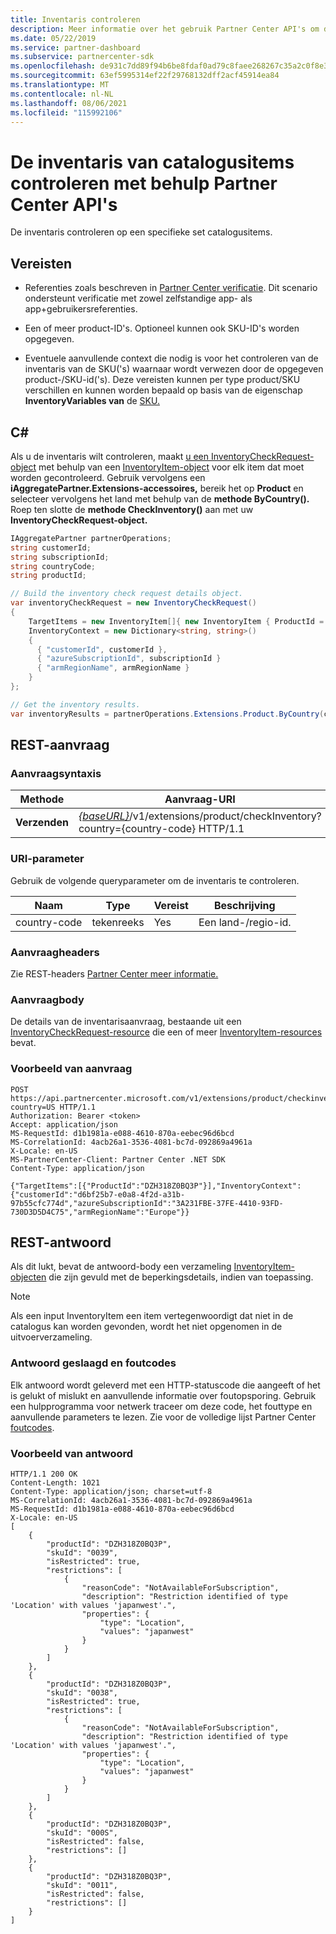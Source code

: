 ```yaml
---
title: Inventaris controleren
description: Meer informatie over het gebruik Partner Center API's om de inventaris voor een specifieke set catalogusitems te controleren. U kunt dit doen om de producten of SKU's van een klant te identificeren.
ms.date: 05/22/2019
ms.service: partner-dashboard
ms.subservice: partnercenter-sdk
ms.openlocfilehash: de931c7dd89f94b6be8fdaf0ad79c8faee268267c35a2c0f8e38d36b97842f3f
ms.sourcegitcommit: 63ef5995314ef22f29768132dff2acf45914ea84
ms.translationtype: MT
ms.contentlocale: nl-NL
ms.lasthandoff: 08/06/2021
ms.locfileid: "115992106"
---
```

# <a name="check-the-inventory-of-catalog-items-using-partner-center-apis"></a>De inventaris van catalogusitems controleren met behulp Partner Center API's

De inventaris controleren op een specifieke set catalogusitems.

## <a name="prerequisites"></a>Vereisten

- Referenties zoals beschreven in [Partner Center verificatie](partner-center-authentication.md). Dit scenario ondersteunt verificatie met zowel zelfstandige app- als app+gebruikersreferenties.

- Een of meer product-ID's. Optioneel kunnen ook SKU-ID's worden opgegeven.

- Eventuele aanvullende context die nodig is voor het controleren van de inventaris van de SKU('s) waarnaar wordt verwezen door de opgegeven product-/SKU-id('s). Deze vereisten kunnen per type product/SKU verschillen en kunnen worden bepaald op basis van de eigenschap **InventoryVariables van** de [SKU.](product-resources.md#sku)

## <a name="c"></a>C\#

Als u de inventaris wilt controleren, maakt [u een InventoryCheckRequest-object](product-resources.md#inventorycheckrequest) met behulp van een [InventoryItem-object](product-resources.md#inventoryitem) voor elk item dat moet worden gecontroleerd. Gebruik vervolgens een **iAggregatePartner.Extensions-accessoires,** bereik het op **Product** en selecteer vervolgens het land met behulp van de **methode ByCountry().** Roep ten slotte de **methode CheckInventory()** aan met uw **InventoryCheckRequest-object.**

``` csharp
IAggregatePartner partnerOperations;
string customerId;
string subscriptionId;
string countryCode;
string productId;

// Build the inventory check request details object.
var inventoryCheckRequest = new InventoryCheckRequest()
{
    TargetItems = new InventoryItem[]{ new InventoryItem { ProductId = productId } },
    InventoryContext = new Dictionary<string, string>()
    {
      { "customerId", customerId },
      { "azureSubscriptionId", subscriptionId }
      { "armRegionName", armRegionName }
    }
};

// Get the inventory results.
var inventoryResults = partnerOperations.Extensions.Product.ByCountry(countryCode).CheckInventory(inventoryCheckRequest);
```

## <a name="rest-request"></a>REST-aanvraag

### <a name="request-syntax"></a>Aanvraagsyntaxis

| Methode   | Aanvraag-URI                                                                                                                              |
|----------|------------------------------------------------------------------------------------------------------------------------------------------|
| **Verzenden** | [*{baseURL}*](partner-center-rest-urls.md)/v1/extensions/product/checkInventory?country={country-code} HTTP/1.1                        |

### <a name="uri-parameter"></a>URI-parameter

Gebruik de volgende queryparameter om de inventaris te controleren.

| Naam                   | Type     | Vereist | Beschrijving                                                     |
|------------------------|----------|----------|-----------------------------------------------------------------|
| country-code           | tekenreeks   | Yes      | Een land-/regio-id.                                            |

### <a name="request-headers"></a>Aanvraagheaders

Zie REST-headers [Partner Center meer informatie.](headers.md)

### <a name="request-body"></a>Aanvraagbody

De details van de inventarisaanvraag, bestaande uit een [InventoryCheckRequest-resource](product-resources.md#inventorycheckrequest) die een of meer [InventoryItem-resources](product-resources.md#inventoryitem) bevat.

### <a name="request-example"></a>Voorbeeld van aanvraag

```http
POST https://api.partnercenter.microsoft.com/v1/extensions/product/checkinventory?country=US HTTP/1.1
Authorization: Bearer <token>
Accept: application/json
MS-RequestId: d1b1981a-e088-4610-870a-eebec96d6bcd
MS-CorrelationId: 4acb26a1-3536-4081-bc7d-092869a4961a
X-Locale: en-US
MS-PartnerCenter-Client: Partner Center .NET SDK
Content-Type: application/json

{"TargetItems":[{"ProductId":"DZH318Z0BQ3P"}],"InventoryContext":{"customerId":"d6bf25b7-e0a8-4f2d-a31b-97b55cfc774d","azureSubscriptionId":"3A231FBE-37FE-4410-93FD-730D3D5D4C75","armRegionName":"Europe"}}
```

## <a name="rest-response"></a>REST-antwoord

Als dit lukt, bevat de antwoord-body een verzameling [InventoryItem-objecten](product-resources.md#inventoryitem) die zijn gevuld met de beperkingsdetails, indien van toepassing.

>[!NOTE]
>Als een input InventoryItem een item vertegenwoordigt dat niet in de catalogus kan worden gevonden, wordt het niet opgenomen in de uitvoerverzameling.

### <a name="response-success-and-error-codes"></a>Antwoord geslaagd en foutcodes

Elk antwoord wordt geleverd met een HTTP-statuscode die aangeeft of het is gelukt of mislukt en aanvullende informatie over foutopsporing. Gebruik een hulpprogramma voor netwerk traceer om deze code, het fouttype en aanvullende parameters te lezen. Zie voor de volledige lijst Partner Center [foutcodes](error-codes.md).

### <a name="response-example"></a>Voorbeeld van antwoord

```http
HTTP/1.1 200 OK
Content-Length: 1021
Content-Type: application/json; charset=utf-8
MS-CorrelationId: 4acb26a1-3536-4081-bc7d-092869a4961a
MS-RequestId: d1b1981a-e088-4610-870a-eebec96d6bcd
X-Locale: en-US
[
    {
        "productId": "DZH318Z0BQ3P",
        "skuId": "0039",
        "isRestricted": true,
        "restrictions": [
            {
                "reasonCode": "NotAvailableForSubscription",
                "description": "Restriction identified of type 'Location' with values 'japanwest'.",
                "properties": {
                    "type": "Location",
                    "values": "japanwest"
                }
            }
        ]
    },
    {
        "productId": "DZH318Z0BQ3P",
        "skuId": "0038",
        "isRestricted": true,
        "restrictions": [
            {
                "reasonCode": "NotAvailableForSubscription",
                "description": "Restriction identified of type 'Location' with values 'japanwest'.",
                "properties": {
                    "type": "Location",
                    "values": "japanwest"
                }
            }
        ]
    },
    {
        "productId": "DZH318Z0BQ3P",
        "skuId": "000S",
        "isRestricted": false,
        "restrictions": []
    },
    {
        "productId": "DZH318Z0BQ3P",
        "skuId": "0011",
        "isRestricted": false,
        "restrictions": []
    }
]
```
